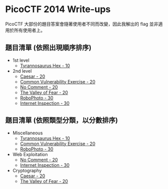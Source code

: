 # PicoCTF 2014 Write-ups

PicoCTF 大部份的題目答案會隨著使用者不同而改變，因此我解出的 flag 並非適用於所有使用者上。

## 題目清單 (依照出現順序排序)

- 1st level
	- [Tyrannosaurus Hex - 10](10-tyrannosaurus-hex/README.md)
- 2nd level
	- [Caesar - 20](20-caesar/README.md)
	- [Common Vulnerability Exercise - 20](20-common-vulnerability-exercise/README.md)
	- [No Comment - 20](20-no-comment/README.md)
	- [The Valley of Fear - 20](20-the-valley-of-fear/README.md)
	- [RoboPhoto - 30](30-robophoto/README.md)
	- [Internet Inspection - 30](30-internet-inspection/README.md)

## 題目清單 (依照類型分類，以分數排序)

- Miscellaneous
	- [Tyrannosaurus Hex - 10](10-tyrannosaurus-hex/README.md)
	- [Common Vulnerability Exercise - 20](20-common-vulnerability-exercise/README.md)
	- [RoboPhoto - 30](30-robophoto/README.md)
- Web Exploitation
	- [No Comment - 20](20-no-comment/README.md)
	- [Internet Inspection - 30](30-internet-inspection/README.md)
- Cryptography
	- [Caesar - 20](20-caesar/README.md)
	- [The Valley of Fear - 20](20-the-valley-of-fear/README.md)
